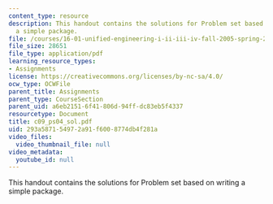 ```yaml
---
content_type: resource
description: This handout contains the solutions for Problem set based on writing
  a simple package.
file: /courses/16-01-unified-engineering-i-ii-iii-iv-fall-2005-spring-2006/293a587154972a91f6008774db4f281a_c09_ps04_sol.pdf
file_size: 28651
file_type: application/pdf
learning_resource_types:
- Assignments
license: https://creativecommons.org/licenses/by-nc-sa/4.0/
ocw_type: OCWFile
parent_title: Assignments
parent_type: CourseSection
parent_uid: a6eb2151-6f41-806d-94ff-dc83eb5f4337
resourcetype: Document
title: c09_ps04_sol.pdf
uid: 293a5871-5497-2a91-f600-8774db4f281a
video_files:
  video_thumbnail_file: null
video_metadata:
  youtube_id: null
---
```

This handout contains the solutions for Problem set based on writing a simple package.